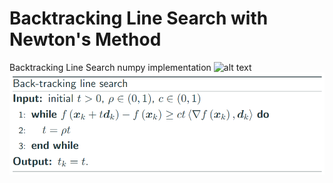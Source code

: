 # Backtracking Line Search with Newton's Method
Backtracking Line Search numpy implementation
![alt text](https://github.com/NoTody/Machine-Learning-from-Scratch/blob/main/Optimization-Algorithms/Backtracking-Linesearch/d_k.png.png?raw=true)
![alt text](https://github.com/NoTody/Machine-Learning-from-Scratch/blob/main/Optimization-Algorithms/Backtracking-Linesearch/backtraking_linesearch.png?raw=true)
